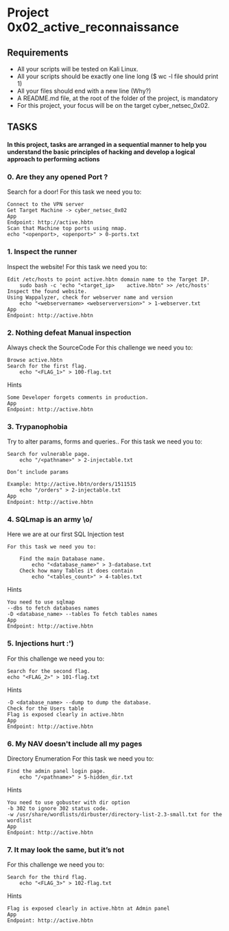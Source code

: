 # Project 0x02_active_reconnaissance

## Requirements

- All your scripts will be tested on Kali Linux.
- All your scripts should be exactly one line long ($ wc -l file should print 1)
- All your files should end with a new line (Why?)
- A README.md file, at the root of the folder of the project, is mandatory
- For this project, your focus will be on the target cyber_netsec_0x02.

## TASKS

#### In this project, tasks are arranged in a sequential manner to help you understand the basic principles of hacking and develop a logical approach to performing actions

### 0. Are they any opened Port ?

Search for a door!
For this task we need you to:

    Connect to the VPN server
    Get Target Machine -> cyber_netsec_0x02
    App
    Endpoint: http://active.hbtn
    Scan that Machine top ports using nmap.
    echo "<openport>, <openport>" > 0-ports.txt

### 1. Inspect the runner

Inspect the website!
For this task we need you to:

    Edit /etc/hosts to point active.hbtn domain name to the Target IP.
        sudo bash -c 'echo "<target_ip>    active.hbtn" >> /etc/hosts'
    Inspect the found website.
    Using Wappalyzer, check for webserver name and version
        echo "<webservername> <webserverversion>" > 1-webserver.txt
    App
    Endpoint: http://active.hbtn

### 2. Nothing defeat Manual inspection

Always check the SourceCode
For this challenge we need you to:

    Browse active.hbtn
    Search for the first flag.
        echo "<FLAG_1>" > 100-flag.txt

Hints

    Some Developer forgets comments in production.
    App
    Endpoint: http://active.hbtn

### 3. Trypanophobia

Try to alter params, forms and queries..
For this task we need you to:

    Search for vulnerable page.
        echo "/<pathname>" > 2-injectable.txt

    Don’t include params

    Example: http://active.hbtn/orders/1511515
        echo "/orders" > 2-injectable.txt
    App
    Endpoint: http://active.hbtn

### 4. SQLmap is an army \o/

Here we are at our first SQL Injection test

    For this task we need you to:

        Find the main Database name.
            echo "<database_name>" > 3-database.txt
        Check how many Tables it does contain
            echo "<tables_count>" > 4-tables.txt

Hints

    You need to use sqlmap
    --dbs to fetch databases names
    -D <database_name> --tables To fetch tables names
    App
    Endpoint: http://active.hbtn

### 5. Injections hurt :')

For this challenge we need you to:

    Search for the second flag.
    echo "<FLAG_2>" > 101-flag.txt

Hints

    -D <database_name> --dump to dump the database.
    Check for the Users table
    Flag is exposed clearly in active.hbtn
    App
    Endpoint: http://active.hbtn

### 6. My NAV doesn't include all my pages

Directory Enumeration
For this task we need you to:

    Find the admin panel login page.
        echo "/<pathname>" > 5-hidden_dir.txt
    
Hints

    You need to use gobuster with dir option
    -b 302 to ignore 302 status code.
    -w /usr/share/wordlists/dirbuster/directory-list-2.3-small.txt for the wordlist
    App
    Endpoint: http://active.hbtn

### 7. It may look the same, but it’s not

For this challenge we need you to:

    Search for the third flag.
        echo "<FLAG_3>" > 102-flag.txt

Hints

    Flag is exposed clearly in active.hbtn at Admin panel
    App
    Endpoint: http://active.hbtn
